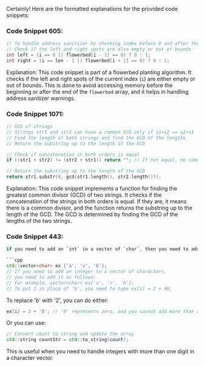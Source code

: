 Certainly! Here are the formatted explanations for the provided code snippets:

### Code Snippet 605:

```cpp
// To handle address sanitizer by checking index before 0 and after the length
// Check if the left and right spots are also empty or out of bounds
int left = (i == 0 || flowerbed[i - 1] == 0) ? 0 : 1;
int right = (i == len - 1 || flowerbed[i + 1] == 0) ? 0 : 1;
```

Explanation: This code snippet is part of a flowerbed planting algorithm. It checks if the left and right spots of the current index (`i`) are either empty or out of bounds. This is done to avoid accessing memory before the beginning or after the end of the `flowerbed` array, and it helps in handling address sanitizer warnings.

### Code Snippet 1071:

```cpp
// GCD of strings
// Strings str1 and str2 can have a common GCD only if s1+s2 == s2+s1
// Find the length of both strings and find the GCD of the lengths
// Return the substring up to the length of the GCD

// Check if concatenation in both orders is equal
if ((str1 + str2) != (str2 + str1)) return ""; // If not equal, no common divisor

// Return the substring up to the length of the GCD
return str1.substr(0, gcd(str1.length(), str2.length()));
```

Explanation: This code snippet implements a function for finding the greatest common divisor (GCD) of two strings. It checks if the concatenation of the strings in both orders is equal. If they are, it means there is a common divisor, and the function returns the substring up to the length of the GCD. The GCD is determined by finding the GCD of the lengths of the two strings.




### Code Snippet 443:
```cpp
if you need to add an `int` in a vector of `char`, then you need to add, for example:

```cpp
std::vector<char> ex {'a', 'v', 'b'};
// If you need to add an integer to a vector of characters,
// you need to add it as follows:
// For example, vector<char> ex{'a', 'v', 'b'};
// To put 2 in place of 'b', you need to type ex[i] = 2 + 48;
```

To replace 'b' with '2', you can do either:


```cpp
ex[i] = 2 + '0'; // '0' represents zero, and you cannot add more than a 1-digit integer to a char vector at once
```

Or you can use:

```cpp
// Convert count to string and update the array
std::string countStr = std::to_string(count);
```

This is useful when you need to handle integers with more than one digit in a character vector.
```